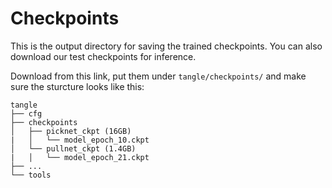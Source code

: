 
# Checkpoints

This is the output directory for saving the trained checkpoints. You can also download our test checkpoints for inference. 

Download from this link, put them under `tangle/checkpoints/` and make sure the sturcture looks like this: 


```
tangle
├── cfg
├── checkpoints
│   ├── picknet_ckpt (16GB)
|   │   └── model_epoch_10.ckpt
│   └── pullnet_ckpt (1.4GB)
|   │   └── model_epoch_21.ckpt 
├── ...
└── tools